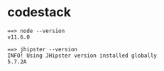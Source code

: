 # codestack

~~~
==> node --version
v11.6.0
~~~

~~~
==> jhipster --version
INFO! Using JHipster version installed globally
5.7.2A
~~~

